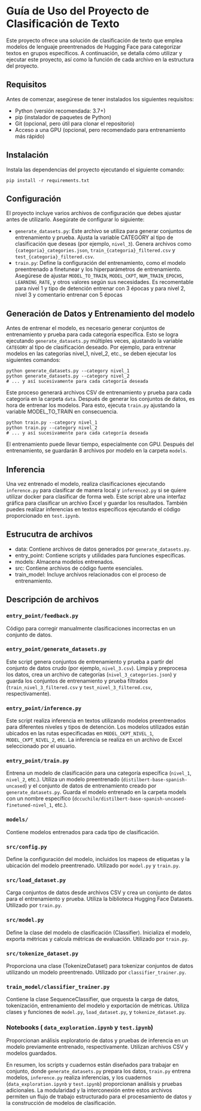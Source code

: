 # Guía de Uso del Proyecto de Clasificación de Texto

Este proyecto ofrece una solución de clasificación de texto que emplea modelos de lenguaje preentrenados de Hugging Face para categorizar textos en grupos específicos. A continuación, se detalla cómo utilizar y ejecutar este proyecto, así como la función de cada archivo en la estructura del proyecto.

## Requisitos

Antes de comenzar, asegúrese de tener instalados los siguientes requisitos:

- Python (versión recomendada: 3.7+)
- pip (instalador de paquetes de Python)
- Git (opcional, pero útil para clonar el repositorio)
- Acceso a una GPU (opcional, pero recomendado para entrenamiento más rápido)
  
## Instalación

Instala las dependencias del proyecto ejecutando el siguiente comando:
```
pip install -r requirements.txt
```

## Configuración

El proyecto incluye varios archivos de configuración que debes ajustar antes de utilizarlo. Asegúrate de configurar lo siguiente:

- `generate_datasets.py`: Este archivo se utiliza para generar conjuntos de entrenamiento y prueba. Ajusta la variable CATEGORY al tipo de clasificación que deseas (por ejemplo, `nivel_3`). Genera archivos como `{categoria}_categories.json`, `train_{categoria}_filtered.csv` y `test_{categoria}_filtered.csv`.
- `train.py`: Define la configuración del entrenamiento, como el modelo preentrenado a finetunear y los hiperparámetros de entrenamiento. Asegúrese de ajustar `MODEL_TO_TRAIN`, `MODEL_CKPT`, `NUM_TRAIN_EPOCHS`, `LEARNING_RATE`, y otros valores según sus necesidades. Es recomentable para nivel 1 y tipo de detención entrenar con 3 épocas y para nivel 2, nivel 3 y comentario entrenar con 5 épocas

## Generación de Datos y Entrenamiento del modelo

Antes de entrenar el modelo, es necesario generar conjuntos de entrenamiento y prueba para cada categoría específica. Esto se logra ejecutando `generate_datasets.py` múltiples veces, ajustando la variable `CATEGORY` al tipo de clasificación deseado. Por ejemplo, para entrenar modelos en las categorías nivel_1, nivel_2, etc., se deben ejecutar los siguientes comandos:

```
python generate_datasets.py --category nivel_1
python generate_datasets.py --category nivel_2
# ... y así sucesivamente para cada categoría deseada
```

Este proceso generará archivos CSV de entrenamiento y prueba para cada categoría en la carpeta `data`. Después de generar los conjuntos de datos, es hora de entrenar los modelos. Para esto, ejecuta `train.py` ajustando la variable MODEL_TO_TRAIN en consecuencia.

```
python train.py --category nivel_1
python train.py --category nivel_2
# ... y así sucesivamente para cada categoría deseada
```
El entrenamiento puede llevar tiempo, especialmente con GPU. Después del entrenamiento, se guardarán 8 archivos por modelo en la carpeta `models`.

## Inferencia

Una vez entrenado el modelo, realiza clasificaciones ejecutando `inference.py` para clasificar de manera local y `inference2.py` si se quiere utilizar docker para clasificar de forma web. Este script abre una interfaz gráfica para clasificar un archivo Excel y guardar los resultados. También puedes realizar inferencias en textos específicos ejecutando el código proporcionado en `test.ipynb`.

## Estrucutra de archivos

- data: Contiene archivos de datos generados por `generate_datasets.py`.
- entry_point: Contiene scripts y utilidades para funciones específicas.
- models: Almacena modelos entrenados.
- src: Contiene archivos de código fuente esenciales.
- train_model: Incluye archivos relacionados con el proceso de entrenamiento.

## Descripción de archivos

### `entry_point/feedback.py`

Código para corregir manualmente clasificaciones incorrectas en un conjunto de datos.

### `entry_point/generate_datasets.py`

Este script genera conjuntos de entrenamiento y prueba a partir del conjunto de datos crudo (por ejemplo, `nivel_3.csv`). Limpia y preprocesa los datos, crea un archivo de categorías (`nivel_3_categories.json`) y guarda los conjuntos de entrenamiento y prueba filtrados (`train_nivel_3_filtered.csv` y `test_nivel_3_filtered.csv`, respectivamente).

### `entry_point/inference.py`

Este script realiza inferencia en textos utilizando modelos preentrenados para diferentes niveles y tipos de detención. Los modelos utilizados están ubicados en las rutas especificadas en `MODEL_CKPT_NIVEL_1`, `MODEL_CKPT_NIVEL_2`, etc. La inferencia se realiza en un archivo de Excel seleccionado por el usuario.

### `entry_point/train.py`

Entrena un modelo de clasificación para una categoría específica (`nivel_1`, `nivel_2`, etc.). Utiliza un modelo preentrenado (`distilbert-base-spanish-uncased`) y el conjunto de datos de entrenamiento creado por `generate_datasets.py`. Guarda el modelo entrenado en la carpeta models con un nombre específico (`dccuchile/distilbert-base-spanish-uncased-finetuned-nivel_1`, etc.).

### `models/`

Contiene modelos entrenados para cada tipo de clasificación.

### `src/config.py`

Define la configuración del modelo, incluidos los mapeos de etiquetas y la ubicación del modelo preentrenado. Utilizado por `model.py` y `train.py`.

### `src/load_dataset.py`

Carga conjuntos de datos desde archivos CSV y crea un conjunto de datos para el entrenamiento y prueba. Utiliza la biblioteca Hugging Face Datasets. Utilizado por `train.py`.

### `src/model.py`

Define la clase del modelo de clasificación (Classifier). Inicializa el modelo, exporta métricas y calcula métricas de evaluación. Utilizado por `train.py`.

### `src/tokenize_dataset.py`

Proporciona una clase (TokenizeDataset) para tokenizar conjuntos de datos utilizando un modelo preentrenado. Utilizado por `classifier_trainer.py`.

### `train_model/classifier_trainer.py`

Contiene la clase SequenceClassifier, que orquesta la carga de datos, tokenización, entrenamiento del modelo y exportación de métricas. Utiliza clases y funciones de `model.py`, `load_dataset.py`, y `tokenize_dataset.py`.

### Notebooks ( `data_exploration.ipynb` y `test.ipynb`)

Proporcionan análisis exploratorio de datos y pruebas de inferencia en un modelo previamente entrenado, respectivamente. Utilizan archivos CSV y modelos guardados.

En resumen, los scripts y cuadernos están diseñados para trabajar en conjunto, donde `generate_datasets.py` prepara los datos, `train.py` entrena modelos, `inference.py` realiza inferencias, y los cuadernos (`data_exploration.ipynb` y `test.ipynb`) proporcionan análisis y pruebas adicionales. La modularidad y la interconexión entre estos archivos permiten un flujo de trabajo estructurado para el procesamiento de datos y la construcción de modelos de clasificación.
